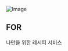 ![Image](https://github.com/user-attachments/assets/99a791a5-6f01-4846-8c3f-4d2e676fef24)

## FOR

나만을 위한 레시피 서비스
